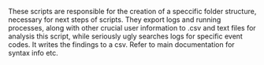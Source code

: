 These scripts are responsible for the creation of a speccific folder structure, necessary for next steps of scripts. They export logs and running processes, along with other crucial user information to .csv and text files for analysis
this script, while seriously ugly searches logs for specific event codes. It writes the findings to a csv. Refer to main documentation for syntax info etc.
